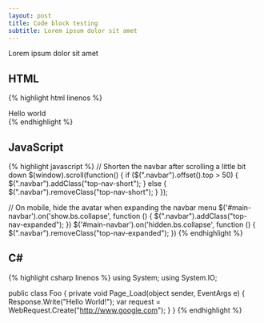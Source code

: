 ```yaml
---
layout: post
title: Code block testing
subtitle: Lorem ipsum dolor sit amet
---
```


Lorem ipsum dolor sit amet

## HTML
{% highlight html linenos %}
<div class="foo">
  <span>Hello world</span>
</div>
{% endhighlight %}

## JavaScript

{% highlight javascript %}
// Shorten the navbar after scrolling a little bit down
$(window).scroll(function() {
    if ($(".navbar").offset().top > 50) {
        $(".navbar").addClass("top-nav-short");
    } else {
        $(".navbar").removeClass("top-nav-short");
    }
});

// On mobile, hide the avatar when expanding the navbar menu
$('#main-navbar').on('show.bs.collapse', function () {
  $(".navbar").addClass("top-nav-expanded");
})
$('#main-navbar').on('hidden.bs.collapse', function () {
  $(".navbar").removeClass("top-nav-expanded");
})
{% endhighlight %}

## C# #
{% highlight csharp linenos %}
using System;
using System.IO;

public class Foo
{
  private void Page_Load(object sender, EventArgs e)
  {
    Response.Write("Hello World!");
    var request = WebRequest.Create("http://www.google.com");
  }
}
{% endhighlight %}

